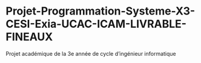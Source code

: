 # Projet-Programmation-Systeme-X3-CESI-Exia-UCAC-ICAM-LIVRABLE-FINEAUX
Projet académique de la 3e année de cycle d’ingénieur informatique
